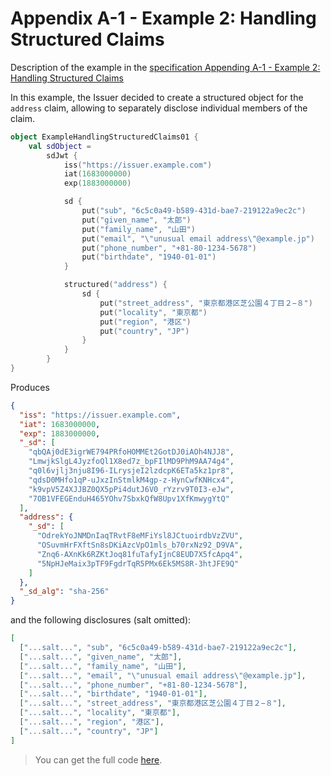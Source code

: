 <!--- TEST_NAME ExampleHandlingStructuredClaims01Test --> 

# Appendix A-1 - Example 2: Handling Structured Claims

Description of the example in the [specification Appending A-1 - Example 2: Handling Structured Claims](https://www.ietf.org/archive/id/draft-ietf-oauth-selective-disclosure-jwt-06.html#name-example-2-handling-structur)

In this example, the Issuer decided to create a structured object for the `address` claim, allowing to separately 
disclose individual members of the claim.

```kotlin
object ExampleHandlingStructuredClaims01 {
    val sdObject =
        sdJwt {
            iss("https://issuer.example.com")
            iat(1683000000)
            exp(1883000000)

            sd {
                put("sub", "6c5c0a49-b589-431d-bae7-219122a9ec2c")
                put("given_name", "太郎")
                put("family_name", "山田")
                put("email", "\"unusual email address\"@example.jp")
                put("phone_number", "+81-80-1234-5678")
                put("birthdate", "1940-01-01")
            }

            structured("address") {
                sd {
                    put("street_address", "東京都港区芝公園４丁目２−８")
                    put("locality", "東京都")
                    put("region", "港区")
                    put("country", "JP")
                }
            }
        }
}
```
Produces

```json
{
  "iss": "https://issuer.example.com",
  "iat": 1683000000,
  "exp": 1883000000,
  "_sd": [
    "qbQAj0dE3igrWE794PRfoHOMMEt2GotDJ0iAOh4NJJ8",
    "LmwjkSlgL4JyzfoQl1X8ed7z_bpFIlMD9PhM9AA74g4",
    "q0l6vjlj3nju8I96-ILrysjeI2lzdcpK6ETa5kz1pr8",
    "qdsD0MHfo1qP-uJxzInStmlkM4gp-z-HynCwfKNHcx4",
    "k9vpV5Z4XJJBZ0QX5pPi4dutJ6V0_rYzrv9T0I3-eJw",
    "7OB1VFEGEnduH465YOhv7SbxkQfW8Upv1XfKmwygYtQ"
  ],
  "address": {
    "_sd": [
      "OdrekYoJNMDnIaqTRvtF8eMFiYsl8JCtuoirdbVzZVU",
      "OSuvmHrFXftSn8sDKiAzcVpO1mls_b70rxNz92_D9VA",
      "Znq6-AXnKk6RZKtJoq81fuTafyIjnC8EUD7X5fcApq4",
      "5NpHJeMaix3pTF9FgdrTqR5PMx6Ek5MS8R-3htJFE9Q"
    ]
  },
  "_sd_alg": "sha-256"
}
```

and the following disclosures (salt omitted):

```json 
[
  ["...salt...", "sub", "6c5c0a49-b589-431d-bae7-219122a9ec2c"],
  ["...salt...", "given_name", "太郎"],
  ["...salt...", "family_name", "山田"],
  ["...salt...", "email", "\"unusual email address\"@example.jp"],
  ["...salt...", "phone_number", "+81-80-1234-5678"],
  ["...salt...", "birthdate", "1940-01-01"],
  ["...salt...", "street_address", "東京都港区芝公園４丁目２−８"],
  ["...salt...", "locality", "東京都"],
  ["...salt...", "region", "港区"],
  ["...salt...", "country", "JP"]
]
```

> You can get the full code [here](../../src/test/kotlin/eu/europa/ec/eudi/sdjwt/examples/ExampleHandlingStructuredClaims01.kt).

<!--- TEST ExampleHandlingStructuredClaims01.sdObject.assertThat("Appending A-1 - Example 2: Handling Structured Claims", 0, 10) -->

